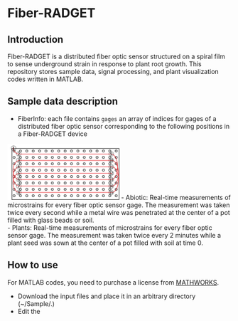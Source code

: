 # Fiber-RADGET
## Introduction
Fiber-RADGET is a distributed fiber optic sensor structured on a spiral film to sense underground strain in response to plant root growth. This repository stores sample data, signal processing, and plant visualization codes written in MATLAB.
## Sample data description
- FiberInfo: each file contains ```gages``` an array of indices for gages of a distributed fiber optic sensor corresponding to the following positions in a Fiber-RADGET device
<img src="./Sample/Figures/config.png" width=50% height=50%>
- Abiotic: Real-time measurements of microstrains for every fiber optic sensor gage. The measurement was taken twice every second while a metal wire was penetrated at the center of a pot filled with glass beads or soil.<br />
- Plants: Real-time measurements of microstrains for every fiber optic sensor gage. The measurement was taken twice every 2 minutes while a plant seed was sown at the center of a pot filled with soil at time 0.

## How to use
For MATLAB codes, you need to purchase a license from [MATHWORKS](https://matlab.mathworks.com/).
- Download the input files and place it in an arbitrary directory (~/Sample/.)
- Edit the 
